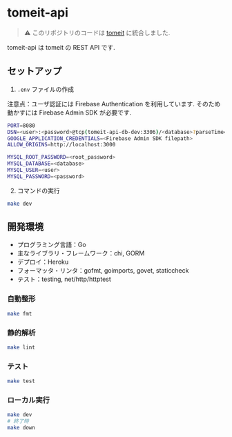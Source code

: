 # tomeit-api

> :warning: このリポジトリのコードは [tomeit](https://github.com/minguu42/tomeit) に統合しました.

tomeit-api は tomeit の REST API です.

## セットアップ

1. `.env` ファイルの作成

注意点：ユーザ認証には Firebase Authentication を利用しています. そのため動かすには Firebase Admin SDK が必要です.

```bash
PORT=8080
DSN=<user>:<password>@tcp(tomeit-api-db-dev:3306)/<database>?parseTime=true
GOOGLE_APPLICATION_CREDENTIALS=<Firebase Admin SDK filepath>
ALLOW_ORIGINS=http://localhost:3000

MYSQL_ROOT_PASSWORD=<root_password>
MYSQL_DATABASE=<database>
MYSQL_USER=<user>
MYSQL_PASSWORD=<password>
```

2. コマンドの実行

```bash
make dev
```

[TODO: GitHub Pages で Swagger UI をホスティングしたら追加する]: <> (## ドキュメント)

[comment]: <> (この API のエンドポイントは[こちら]&#40;GitHub Pages の URL&#41;に載っています.)

## 開発環境

- プログラミング言語：Go
- 主なライブラリ・フレームワーク：chi, GORM
- デプロイ：Heroku
- フォーマッタ・リンタ：gofmt, goimports, govet, staticcheck
- テスト：testing, net/http/httptest

### 自動整形

```bash
make fmt
```

### 静的解析

```bash
make lint
```

### テスト

```bash
make test
```

### ローカル実行

```bash
make dev
# 終了時
make down
```
